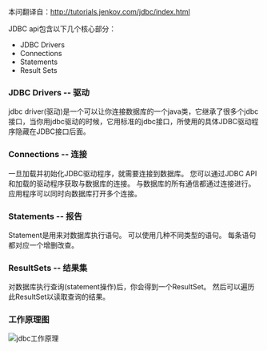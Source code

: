 本问翻译自：http://tutorials.jenkov.com/jdbc/index.html

JDBC api包含以下几个核心部分：
* JDBC Drivers
* Connections
* Statements
* Result Sets

###   JDBC Drivers -- 驱动

jdbc driver(驱动)是一个可以让你连接数据库的一个java类，它继承了很多个jdbc接口，当你用jdbc驱动的时候，它用标准的jdbc接口，所使用的具体JDBC驱动程序隐藏在JDBC接口后面。

###   Connections -- 连接
一旦加载并初始化JDBC驱动程序，就需要连接到数据库。 您可以通过JDBC API和加载的驱动程序获取与数据库的连接。 与数据库的所有通信都通过连接进行。 应用程序可以同时向数据库打开多个连接。

###   Statements -- 报告
Statement是用来对数据库执行语句。 可以使用几种不同类型的语句。 每条语句都对应一个增删改查。

###   ResultSets -- 结果集

对数据库执行查询(statement操作)后，你会得到一个ResultSet。 然后可以遍历此ResultSet以读取查询的结果。

###   工作原理图
![jdbc工作原理](http://upload-images.jianshu.io/upload_images/5786888-15414920653dd3e6.png?imageMogr2/auto-orient/strip%7CimageView2/2/w/1240)










